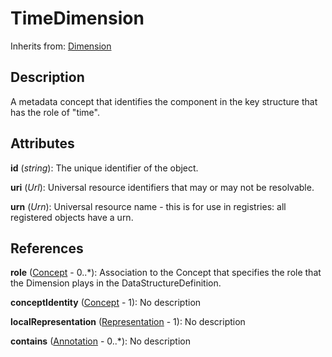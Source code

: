 
# TimeDimension

Inherits from: [Dimension](Dimension.md)



## Description

A metadata concept that identifies the component in the key structure that has the role of "time".


## Attributes

**id** (*string*): The unique identifier of the object.

**uri** (*Url*): Universal resource identifiers that may or may not be resolvable.

**urn** (*Urn*): Universal resource name - this is for use in registries: all registered objects have a urn.



## References

**role** ([Concept](../ConceptSchemes/Concept.md) - 0..*): Association to the Concept that specifies the role that the Dimension plays in the DataStructureDefinition.

**conceptIdentity** ([Concept](../ConceptSchemes/Concept.md) - 1): No description

**localRepresentation** ([Representation](../Base/Representation.md) - 1): No description

**contains** ([Annotation](../Base/Annotation.md) - 0..*): No description




